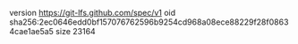 version https://git-lfs.github.com/spec/v1
oid sha256:2ec0646edd0bf157076762596b9254cd968a08ece88229f28f08634cae1ae5a5
size 23164
